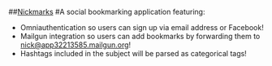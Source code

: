 ##[Nickmarks](http://nickmarks.herokuapp.com/)
#A social bookmarking application featuring: 

- Omniauthentication so users can sign up via email address or Facebook!
- Mailgun integration so users can add bookmarks by forwarding them to nick@app32213585.mailgun.org!
- Hashtags included in the subject will be parsed as categorical tags!